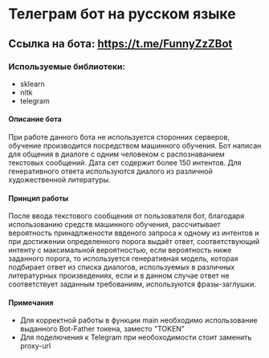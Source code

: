 # Телеграм бот на русском языке
## Ссылка на бота: https://t.me/FunnyZzZBot 
### Используемые библиотеки:
* sklearn
* nltk
* telegram
#### Описание бота
При работе данного бота не используется сторонних серверов, обучение производится посредством машинного обучения. 
Бот написан для общения в диалоге с одним человеком с распознаванием текстовых сообщений. Дата сет содержит более 150 интентов. 
Для генеративного ответа используются диалого из различной художественной литературы. 
#### Принцип работы
После ввода текстового сообщения от пользователя бот, благодаря использованию средств машинного обучения, рассчитывает вероятность принадлжености
ввденого запроса к одному из интентов и при достижении определенного порога выдаёт ответ, соответствующий интенту с максимальной вероятностью, 
если вероятность ниже заданного порога, то используется генеративная модель, которая подбирает ответ из списка диалогов, используемых в различных
литературных произведениях, если и в данном случае ответ не соответствует заданным требованиям, используются фразы-заглушки.
#### Примечания
* Для корректной работы в функции main необходимо использование выданного  Bot-Father токена, заместо "TOKEN"
* Для поделючения к Telegram при необоходимости стоит заменить proxy-url







